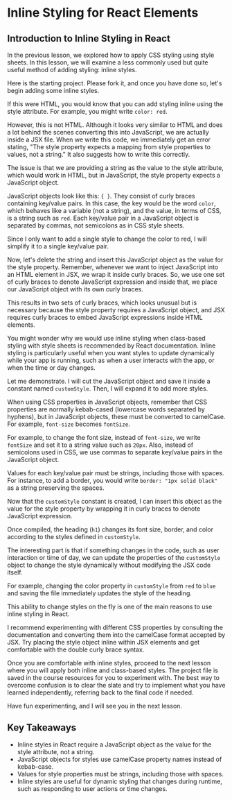# Inline Styling for React Elements

## Introduction to Inline Styling in React

In the previous lesson, we explored how to apply CSS styling using style sheets. In this lesson, we will examine a less commonly used but quite useful method of adding styling: inline styles.

Here is the starting project. Please fork it, and once you have done so, let's begin adding some inline styles.

If this were HTML, you would know that you can add styling inline using the style attribute. For example, you might write `color: red`.

However, this is not HTML. Although it looks very similar to HTML and does a lot behind the scenes converting this into JavaScript, we are actually inside a JSX file. When we write this code, we immediately get an error stating, "The style property expects a mapping from style properties to values, not a string." It also suggests how to write this correctly.

The issue is that we are providing a string as the value to the style attribute, which would work in HTML, but in JavaScript, the style property expects a JavaScript object.

JavaScript objects look like this: `{ }`. They consist of curly braces containing key/value pairs. In this case, the key would be the word `color`, which behaves like a variable (not a string), and the value, in terms of CSS, is a string such as `red`. Each key/value pair in a JavaScript object is separated by commas, not semicolons as in CSS style sheets.

Since I only want to add a single style to change the color to red, I will simplify it to a single key/value pair.

Now, let's delete the string and insert this JavaScript object as the value for the style property. Remember, whenever we want to inject JavaScript into an HTML element in JSX, we wrap it inside curly braces. So, we use one set of curly braces to denote JavaScript expression and inside that, we place our JavaScript object with its own curly braces.

This results in two sets of curly braces, which looks unusual but is necessary because the style property requires a JavaScript object, and JSX requires curly braces to embed JavaScript expressions inside HTML elements.

You might wonder why we would use inline styling when class-based styling with style sheets is recommended by React documentation. Inline styling is particularly useful when you want styles to update dynamically while your app is running, such as when a user interacts with the app, or when the time or day changes.

Let me demonstrate. I will cut the JavaScript object and save it inside a constant named `customStyle`. Then, I will expand it to add more styles.

When using CSS properties in JavaScript objects, remember that CSS properties are normally kebab-cased (lowercase words separated by hyphens), but in JavaScript objects, these must be converted to camelCase. For example, `font-size` becomes `fontSize`.

For example, to change the font size, instead of `font-size`, we write `fontSize` and set it to a string value such as `20px`. Also, instead of semicolons used in CSS, we use commas to separate key/value pairs in the JavaScript object.

Values for each key/value pair must be strings, including those with spaces. For instance, to add a border, you would write `border: "1px solid black"` as a string preserving the spaces.

Now that the `customStyle` constant is created, I can insert this object as the value for the style property by wrapping it in curly braces to denote JavaScript expression.

Once compiled, the heading (`h1`) changes its font size, border, and color according to the styles defined in `customStyle`.

The interesting part is that if something changes in the code, such as user interaction or time of day, we can update the properties of the `customStyle` object to change the style dynamically without modifying the JSX code itself.

For example, changing the color property in `customStyle` from `red` to `blue` and saving the file immediately updates the style of the heading.

This ability to change styles on the fly is one of the main reasons to use inline styling in React.

I recommend experimenting with different CSS properties by consulting the documentation and converting them into the camelCase format accepted by JSX. Try placing the style object inline within JSX elements and get comfortable with the double curly brace syntax.

Once you are comfortable with inline styles, proceed to the next lesson where you will apply both inline and class-based styles. The project file is saved in the course resources for you to experiment with. The best way to overcome confusion is to clear the slate and try to implement what you have learned independently, referring back to the final code if needed.

Have fun experimenting, and I will see you in the next lesson.

## Key Takeaways

- Inline styles in React require a JavaScript object as the value for the style attribute, not a string.
- JavaScript objects for styles use camelCase property names instead of kebab-case.
- Values for style properties must be strings, including those with spaces.
- Inline styles are useful for dynamic styling that changes during runtime, such as responding to user actions or time changes.
